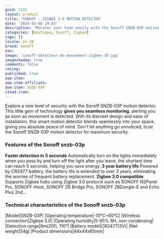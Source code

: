 ```yaml
---
guid: 2191
layout: product 
title: "SONOFF - ZIGBEE 3.0 MOTION DETECTOR"
date: "2024-03-06 19:03"
description: "Monitor your home easily with the Sonoff SNZB-03P motion detector."
categories: [Boutique, Sonoff, Zigbee]
tags: []
locale: en_GB
brand: Sonoff
ean: 
image: 'sonoff-detecteur-de-mouvement-zigbee-30.jpg'
imageshadow: true
comments: false
rating:  
published: true
aep-item: 
aep-item-affiliate: 
dom-item: SNZB-03P
itead-item: 
---
```

Explore a new level of security with the Sonoff SNZB-03P motion detector. This little gem of technology **gives you seamless monitoring**, alerting you as soon as movement is detected. With its discreet design and ease of installation, this smart motion detector blends seamlessly into your space, giving you absolute peace of mind. Don't let anything go unnoticed, trust the Sonoff SNZB-03P motion detector for maximum security.

### Features of the Sonoff snzb-03p

**Faster detection in 5 seconds**
Automatically turn on the lights immediately when you pass by and turn off the light after you leave, the shortest time can reach 5 seconds, helping you save energy.
**3 year battery life**
Powered by CR2477 battery, the battery life is extended to over 3 years, eliminating the worries of frequent battery replacement.
**Zigbee 3.0 compatible**
Supports Zigbee hubs using Zigbee 3.0 protocol such as SONOFF NSPanel Pro, SONOFF iHost, SONOFF ZB Bridge Pro, SONOFF ZBDongle-E and Echo Plus 2nd…


### Technical characteristics of the Sonoff snzb-03p

|Model|SNZB-03P|
|Operating temperature|-10°C~60°C|
|Wireless connection|Zigbee 3.0|
|Operating humidity|5-95% RH, non-condensing|
|Detection range|6m(20f), 110°|
|Battery model|CR2477(3V)|
|Net weight|54g|
|Product dimensions|44x44x65mm|